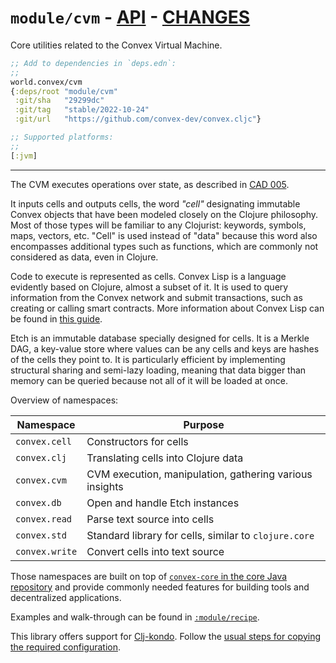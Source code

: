 # `module/cvm` - [API](doc/API.md)  - [CHANGES](doc/changelog.md)

Core utilities related to the Convex Virtual Machine.

```clojure
;; Add to dependencies in `deps.edn`:
;;
world.convex/cvm
{:deps/root "module/cvm"
 :git/sha   "29299dc"
 :git/tag   "stable/2022-10-24"
 :git/url   "https://github.com/convex-dev/convex.cljc"}
```

```clojure
;; Supported platforms:
;;
[:jvm]
```


---

The CVM executes operations over state, as described in [CAD
005](https://github.com/Convex-Dev/design/blob/main/cad/005_cvmex/README.md).

It inputs cells and outputs cells, the word *"cell"* designating immutable Convex objects that have been modeled closely
on the Clojure philosophy. Most of those types will be familiar to any Clojurist: keywords, symbols, maps, vectors, etc.
"Cell" is used instead of "data" because this word also encompasses additional types such as functions, which are
commonly not considered as data, even in Clojure.

Code to execute is represented as cells. Convex Lisp is a language evidently based on Clojure, almost a subset of it. It
is used to query information from the Convex network and submit transactions, such as creating or calling smart
contracts. More information about Convex Lisp can be found in [this guide](https://convex.world/cvm).

Etch is an immutable database specially designed for cells. It is a Merkle DAG, a key-value store where values can be
any cells and keys are hashes of the cells they point to. It is particularly efficient by implementing structural
sharing and semi-lazy loading, meaning that data bigger than memory can be queried because not all of it will be loaded
at once.

Overview of namespaces:

| Namespace       | Purpose                                                 |
|-----------------|---------------------------------------------------------|
| `convex.cell`   | Constructors for cells                                  |
| `convex.clj`    | Translating cells into Clojure data                     |
| `convex.cvm`    | CVM execution, manipulation, gathering various insights |
| `convex.db`     | Open and handle Etch instances                          |
| `convex.read`   | Parse text source into cells                            |
| `convex.std`    | Standard library for cells, similar to `clojure.core`   |
| `convex.write`  | Convert cells into text source                          |

Those namespaces are built on top of [`convex-core` in the core Java repository](https://github.com/Convex-Dev/convex)
and provide commonly needed features for building tools and decentralized applications.

Examples and walk-through can be found in [`:module/recipe`](../recipe).

This library offers support for
[Clj-kondo](https://github.com/clj-kondo/clj-kondo). Follow the [usual steps for
copying the
required configuration](https://github.com/clj-kondo/clj-kondo#project-setup).

